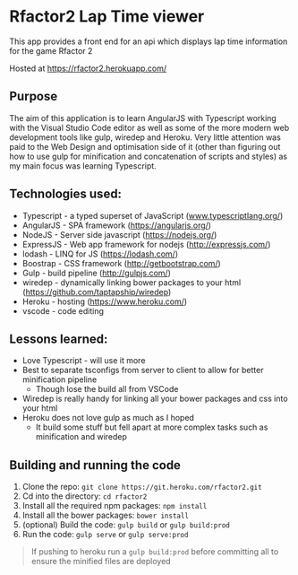 # Rfactor2 Lap Time viewer

This app provides a front end for an api which displays lap time information for the game Rfactor 2

Hosted at https://rfactor2.herokuapp.com/

## Purpose

The aim of this application is to learn AngularJS with Typescript working with the Visual Studio Code editor as well as some of the more modern web development tools like gulp, wiredep and Heroku.
Very little attention was paid to the Web Design and optimisation side of it (other than figuring out how to use gulp for minification and concatenation of scripts and styles) as my main focus was learning Typescript.

## Technologies used:
- Typescript - a typed superset of JavaScript (www.typescriptlang.org/) 
- AngularJS - SPA framework (https://angularjs.org/)
- NodeJS - Server side javascript (https://nodejs.org/)
- ExpressJS - Web app framework for nodejs (http://expressjs.com/)
- lodash - LINQ for JS (https://lodash.com/)
- Boostrap - CSS framework (http://getbootstrap.com/)
- Gulp - build pipeline (http://gulpjs.com/)
- wiredep - dynamically linking bower packages to your html (https://github.com/taptapship/wiredep)
- Heroku - hosting (https://www.heroku.com/)
- vscode - code editing

## Lessons learned:
- Love Typescript - will use it more
- Best to separate tsconfigs from server to client to allow for better minification pipeline
    - Though lose the build all from VSCode
- Wiredep is really handy for linking all your bower packages and css into your html
- Heroku does not love gulp as much as I hoped
    - It build some stuff but fell apart at more complex tasks such as minification and wiredep
    
## Building and running the code
1. Clone the repo: `git clone https://git.heroku.com/rfactor2.git`
1. Cd into the directory: `cd rfactor2`
1. Install all the required npm packages: `npm install`
1. Install all the bower packages: `bower install`
1. (optional) Build the code: `gulp build` or `gulp build:prod`
1. Run the code: `gulp serve` or `gulp serve:prod`

> If pushing to heroku run a `gulp build:prod` before committing all to ensure the minified files are deployed 